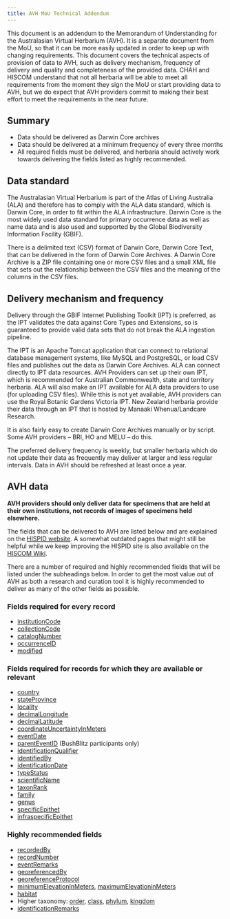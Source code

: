 ```yaml
---
title: AVH MoU Technical Addendum
---
```

This document is an addendum to the Memorandum of Understanding for the Australasian Virtual Herbarium (AVH). It is a separate document from the MoU, so that it can be more easily updated in order to keep up with changing requirements. This document covers the technical aspects of provision of data to AVH, such as delivery mechanism, frequency of delivery and quality and completeness of the provided data. CHAH and HISCOM understand that not all herbaria will be able to meet all requirements from the moment they sign the MoU or start providing data to AVH, but we do expect that AVH providers commit to making their best effort to meet the requirements in the near future.

## Summary

* Data should be delivered as Darwin Core archives
* Data should be delivered at a minimum frequency of every three months
* All required fields must be delivered, and herbaria should actively work 
  towards delivering the fields listed as highly recommended.

## Data standard

The Australasian Virtual Herbarium is part of the Atlas of Living Australia (ALA) and therefore has to comply with the ALA data standard, which is Darwin Core, in order to fit within the ALA infrastructure. Darwin Core is the most widely used data standard for primary occurrence data as well as name data and is also used and supported by the Global Biodiversity Information Facility (GBIF).

There is a delimited text (CSV) format of Darwin Core, Darwin Core Text, that can be delivered in the form of Darwin Core Archives. A Darwin Core Archive is a ZIP file containing one or more CSV files and a small XML file that sets out the relationship between the CSV files and the meaning of the columns in the CSV files.

## Delivery mechanism and frequency

Delivery through the GBIF Internet Publishing Toolkit (IPT) is preferred, as the 
IPT validates the data against Core Types and Extensions, so is guaranteed to 
provide valid data sets that do not break the ALA ingestion pipeline.

The IPT is an Apache Tomcat application that can connect to relational database 
management systems, like MySQL and PostgreSQL, or load CSV files and publishes 
out the data as Darwin Core Archives. ALA can connect directly to IPT data 
resources. AVH Providers can set up their own IPT, which is recommended for 
Australian Commonwealth, state and territory herbaria. ALA will also make an IPT 
available for ALA data providers to use (for uploading CSV files). While tthis 
is not yet available, AVH providers can use the Royal Botanic Gardens Victoria 
IPT. New Zealand herbaria provide their data through an IPT that is hosted by 
Manaaki Whenua/Landcare Research.

It is also fairly easy to create Darwin Core Archives manually or by script. 
Some AVH providers – BRI, HO and MELU – do this.

The preferred delivery frequency is weekly, but smaller herbaria which do not 
update their data as frequently may deliver at larger and less regular intervals. 
Data in AVH should be refreshed at least once a year.

## AVH data

**AVH providers should only deliver data for specimens that are held at their own institutions, not records of images of specimens held elsewhere.**

The fields that can be delivered to AVH are listed below and are explained on 
the [HISPID website](https://hiscom.github.io/hispid/terms/). A somewhat 
outdated pages that might still be helpful while we keep improving the HISPID 
site is also available on the [HISCOM Wiki](https://hiscom.rbg.vic.gov.au/wiki/AVH_data).

There are a number of required and highly recommended fields that will be listed under the subheadings below. In order to get the most value out of AVH as both a research and curation tool it is highly recommended to deliver as many of the other fields as possible.

### Fields required for every record

* [institutionCode](https://hiscom.github.io/hispid/terms/#institutionCode)
* [collectionCode](https://hiscom.github.io/hispid/terms/#institutionCode)
* [catalogNumber](https://hiscom.github.io/hispid/terms/#catalogNumber)
* [occurrenceID](https://hiscom.github.io/hispid/terms/#occurrenceID)
* [modified](https://hiscom.github.io/hispid/terms/#modified)

### Fields required for records for which they are available or relevant

* [country](https://hiscom.github.io/hispid/terms/#country)
* [stateProvince](https://hiscom.github.io/hispid/terms/#stateProvince)
* [locality](https://hiscom.github.io/hispid/terms/#locality)
* [decimalLongitude](https://hiscom.github.io/hispid/terms/#decimalLongitude)
* [decimalLatitude](https://hiscom.github.io/hispid/terms/#decimalLatitude)
* [coordinateUncertaintyInMeters](https://hiscom.github.io/hispid/terms/#coordinateUncertaintyInMeters)
* [eventDate](https://hiscom.github.io/hispid/terms/#eventDate)
* [parentEventID](https://hiscom.github.io/hispid/terms/#parentEventID) (BushBlitz participants only)
* [identificationQualifier](https://hiscom.github.io/hispid/terms/#identificationQualifier)
* [identifiedBy](https://hiscom.github.io/hispid/terms/#identifiedBy)
* [identificationDate](https://hiscom.github.io/hispid/terms/#identificationDate)
* [typeStatus](https://hiscom.github.io/hispid/terms/#typeStatus)
* [scientificName](https://hiscom.github.io/hispid/terms/#scientificName)
* [taxonRank](https://hiscom.github.io/hispid/terms/#taxonRank)
* [family](https://hiscom.github.io/hispid/terms/#family)
* [genus](https://hiscom.github.io/hispid/terms/#genus)
* [specificEpithet](https://hiscom.github.io/hispid/terms/#specificEpithet)
* [infraspecificEpithet](https://hiscom.github.io/hispid/terms/#infraspecificEpithet)

### Highly recommended fields

* [recordedBy](https://hiscom.github.io/hispid/terms/#recordedBy)
* [recordNumber](https://hiscom.github.io/hispid/terms/#recordNumber)
* [eventRemarks](https://hiscom.github.io/hispid/terms/#eventRemarks)
* [georeferencedBy](https://hiscom.github.io/hispid/terms/#georeferencedBy)
* [georeferenceProtocol](https://hiscom.github.io/hispid/terms/#georeferenceProtocol)
* [minimumElevationInMeters](https://hiscom.github.io/hispid/terms/#minimumElevationInMeters),&nbsp;[maximumElevationinMeters](https://hiscom.github.io/hispid/terms/#maximumElevationInMeters)
* [habitat](https://hiscom.github.io/hispid/terms/#habitat)
* Higher taxonomy:&nbsp;[order](https://hiscom.github.io/hispid/terms/#order),&nbsp;[class](https://hiscom.github.io/hispid/terms/#class),&nbsp;[phylum](https://hiscom.github.io/hispid/terms/#phylum),&nbsp;[kingdom](https://hiscom.github.io/hispid/terms/#kingdom)
* [identificationRemarks](https://hiscom.github.io/hispid/terms/#identificationRemarks)
